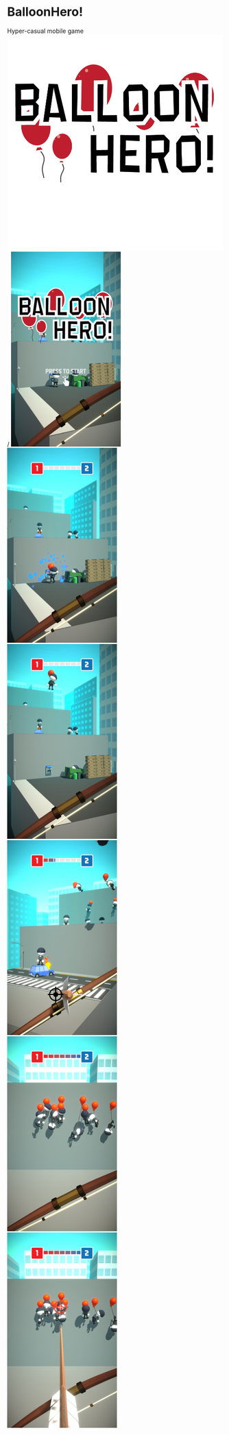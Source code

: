 # BalloonHero!
Hyper-casual mobile game
<img src="https://github.com/marinvlad/BalloonHero/blob/main/logo.png" width="1024">/
<img src="https://github.com/marinvlad/BalloonHero/blob/main/BalloonHero!_1.png" width="256"> <img src="https://github.com/marinvlad/BalloonHero/blob/main/BalloonHero!_2.png" width="256"> <img src="https://github.com/marinvlad/BalloonHero/blob/main/BalloonHero!_3.png" width="256"> <img src="https://github.com/marinvlad/BalloonHero/blob/main/BalloonHero!_4.png" width="256"> <img src="https://github.com/marinvlad/BalloonHero/blob/main/BalloonHero!_5.png" width="256"> <img src="https://github.com/marinvlad/BalloonHero/blob/main/BalloonHero!_6.png" width="256">

